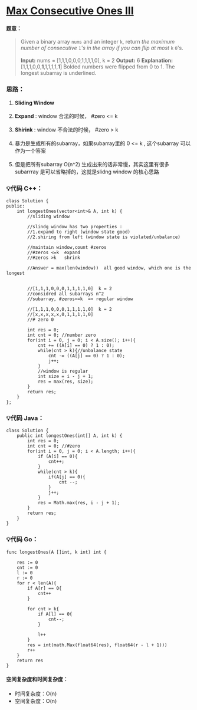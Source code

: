 



# [Max Consecutive Ones III](https://leetcode.com/explore/featured/card/june-leetcoding-challenge-2021/607/week-5-june-29th-june-30th/3796/)




#### 题意：
> Given a binary array `nums` and an integer `k`, return _the maximum number of consecutive_ `1`_'s in the array if you can flip at most_  `k`  `0`'s. <br><br>
> **Input:** nums = [1,1,1,0,0,0,1,1,1,1,0], k = 2
**Output:** 6
**Explanation:** [1,1,1,0,0,**1**,1,1,1,1,**1**]
Bolded numbers were flipped from 0 to 1. The longest subarray is underlined.





### 思路：
1. **Sliding Window**<br/><br/>
2. **Expand** : window 合法的时候， #zero <= k<br/><br/>
3. **Shirink** : window 不合法的时候， #zero > k <br/><br/>
4. 暴力是生成所有的subarray，如果subarray里的 0 <= k , 这个subarray 可以作为一个答案<br/><br/>
5. 但是把所有subarray O(n^2) 生成出来的话非常慢，其实这里有很多subarrray 是可以省略掉的，这就是slidng window 的核心思路

### :bulb:代码 C++：
```
class Solution {
public:
    int longestOnes(vector<int>& A, int k) {
        //sliding window
        
        //slindg window has two properties : 
        //1.expand to right (window state good)
        //2.shiring from left (window state is violated/unbalance)
        
        //maintain window,count #zeros
        //#zeros <=k  expand
        //#zeros >k   shrink
        
        //Answer = max(len(window))  all good window, which one is the longest
        
        
        //[1,1,1,0,0,0,1,1,1,1,0]  k = 2
        //considred all subarrays n^2
        //subarray, #zeros<=k  => regular window
        
        //[1,1,1,0,0,0,1,1,1,1,0]  k = 2
        //[x,x,x,x,x,0,1,1,1,1,0]
        //# zero 0
        
        int res = 0;
        int cnt = 0; //number zero
        for(int i = 0, j = 0; i < A.size(); i++){
            cnt += ((A[i] == 0) ? 1 : 0);
            while(cnt > k){//unbalance state
                cnt -= ((A[j] == 0) ? 1 : 0);
                j++;
            }
            //window is regular
            int size = i - j + 1;
            res = max(res, size);
        }
        return res;
    }
};
```

### :bulb:代码 Java：
```
class Solution {
    public int longestOnes(int[] A, int k) {
        int res = 0;
        int cnt = 0; //#zero
        for(int i = 0, j = 0; i < A.length; i++){
            if (A[i] == 0){
                cnt++;
            }
            while(cnt > k){
                if(A[j] == 0){
                    cnt --;
                }
                j++;
            }
            res = Math.max(res, i - j + 1);
        }
        return res;
    }
}
```

### :bulb:代码 Go：
```
func longestOnes(A []int, k int) int {
    
    res := 0
    cnt := 0
    l := 0
    r := 0
    for r < len(A){
        if A[r] == 0{
            cnt++
        }
        
        for cnt > k{
            if A[l] == 0{
                cnt--;
            }
            
            l++
        }
        res = int(math.Max(float64(res), float64(r - l + 1)))
        r++
    }
    return res
}
```

#### 空间复杂度和时间复杂度：
  - 时间复杂度：O(n)
  - 空间复杂度：O(n)
<br/><br/>







